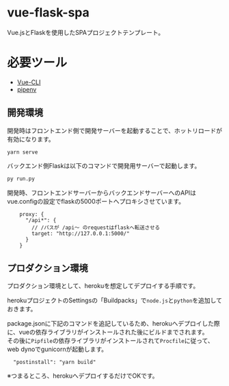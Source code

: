 # vue-flask-spa
Vue.jsとFlaskを使用したSPAプロジェクトテンプレート。

# 必要ツール

- [Vue-CLI](https://cli.vuejs.org/)
- [pipenv](https://pipenv-ja.readthedocs.io/ja/translate-ja/)

## 開発環境
開発時はフロントエンド側で開発サーバーを起動することで、ホットリロードが有効になります。

```yarn
yarn serve
```

バックエンド側Flaskは以下のコマンドで開発用サーバーで起動します。

```python
py run.py
```

開発時、フロントエンドサーバーからバックエンドサーバーへのAPIはvue.configの設定でflaskの5000ポートへプロキシさせています。

```
    proxy: {
      "/api*": {
        // /パスが /api～ のrequestはflaskへ転送させる
        target: "http://127.0.0.1:5000/"
      }
    }
```

## プロダクション環境
プロダクション環境として、herokuを想定してデプロイする手順です。

herokuプロジェクトのSettingsの「Buildpacks」で`node.js`と`python`を追加しておきます。

package.jsonに下記のコマンドを追記しているため、herokuへデプロイした際に、vueの依存ライブラリがインストールされた後にビルドまでされます。  
その後に`Pipfile`の依存ライブラリがインストールされて`Procfile`に従って、web dynoでgunicornが起動します。

```
  "postinstall": "yarn build"
```

※つまるところ、herokuへデプロイするだけでOKです。